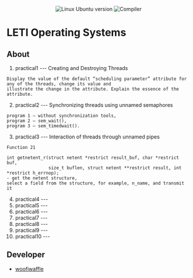 <p align = "center">
  <img src = "https://img.shields.io/badge/Ubuntu-22.04_LTS-g?style=plastic&logo=Ubuntu&logoColor=black&labelColor=%23E95420&color=lightgrey" alt = "Linux Ubuntu version">
  <img src = "https://img.shields.io/badge/Compiler-g%2B%2B-g?style=plastic&labelColor=blue&color=lightgrey" alt = "Compiler">
</p>

# LETI Operating Systems

## About 
1. practical1 --- Creating and Destroying Threads
~~~
Display the value of the default “scheduling parameter” attribute for any of the threads, change its value and
illustrate the change in the attribute. Explain the essence of the attribute.
~~~
2. practical2 --- Synchronizing threads using unnamed semaphores
~~~ 
program 1 – without synchronization tools,
program 2 – sem_wait(),
program 3 – sem_timedwait().
~~~
3. practical3 --- Interaction of threads through unnamed pipes
~~~
Function 21

int getnetent_r(struct netent *restrict result_buf, char *restrict buf,
                size_t buflen, struct netent **restrict result, int *restrict h_errnop);
- get the netent structure,
select a field from the structure, for example, n_name, and transmit it
~~~
4. practical4 ---
5. practical5 ---
6. practical6 ---
7. practical7 ---
8. practical8 ---
9. practical9 ---
10. practical10 ---

## Developer

*  [woofiwaffle](https://github.com/woofiwaffle)
